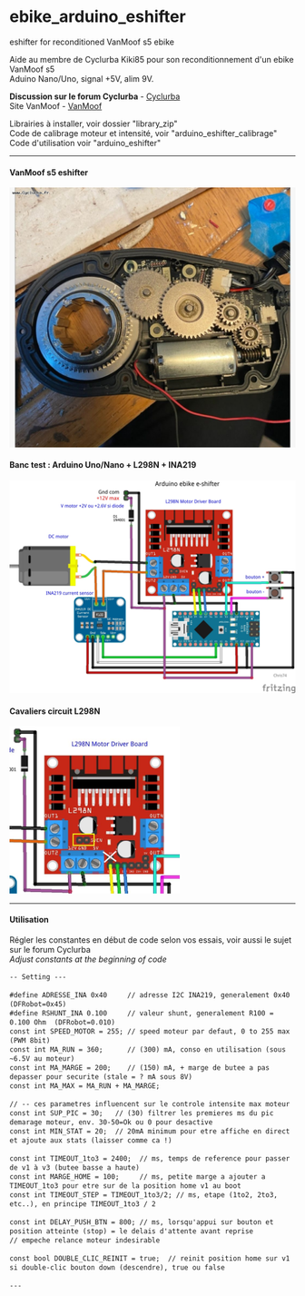# ebike_arduino_eshifter
 eshifter for reconditioned VanMoof s5 ebike


Aide au membre de Cyclurba Kiki85 pour son reconditionnement d'un ebike VanMoof s5  
Aduino Nano/Uno, signal +5V, alim 9V.


**Discussion sur le forum Cyclurba**  - [Cyclurba](https://cyclurba.fr/forum/757849/programme-arduino-schifter.html?discussionID=31918)  
Site VanMoof - [VanMoof](https://www.vanmoof.com/fr-FR/our-rides/s5)

Librairies à installer, voir dossier "library_zip"  
Code de calibrage moteur et intensité, voir "arduino_eshifter_calibrage"  
Code d'utilisation voir "arduino_eshifter"  

---
#### VanMoof s5 eshifter
<p align="left">
  <img src="./docs/eshifter kiki85.jpg" width="700" title="Arduino pinouts">
</p>

#### Banc test : Arduino Uno/Nano + L298N + INA219
<p align="left">
  <img src="./docs/diagram_L298N_bb.jpg" width="700" title="Arduino pinouts">
</p>

#### Cavaliers circuit L298N
<p align="left">
  <img src="./docs/cavalier.jpg" width="300" title="Arduino pinouts">
</p>

---

#### Utilisation
Régler les constantes en début de code selon vos essais, voir aussi le sujet sur le forum Cyclurba \
*Adjust constants at the beginning of code*

```
-- Setting ---

#define ADRESSE_INA 0x40     // adresse I2C INA219, generalement 0x40 (DFRobot=0x45) 
#define RSHUNT_INA 0.100     // valeur shunt, generalement R100 = 0.100 Ohm  (DFRobot=0.010) 
const int SPEED_MOTOR = 255; // speed moteur par defaut, 0 to 255 max (PWM 8bit)
const int MA_RUN = 360;      // (300) mA, conso en utilisation (sous ~6.5V au moteur)
const int MA_MARGE = 200;    // (150) mA, + marge de butee a pas depasser pour securite (stale = ? mA sous 8V)
const int MA_MAX = MA_RUN + MA_MARGE; 

// -- ces parametres influencent sur le controle intensite max moteur
const int SUP_PIC = 30;   // (30) filtrer les premieres ms du pic demarage moteur, env. 30-50=Ok ou 0 pour desactive
const int MIN_STAT = 20;  // 20mA minimum pour etre affiche en direct et ajoute aux stats (laisser comme ca !)

const int TIMEOUT_1to3 = 2400;  // ms, temps de reference pour passer de v1 à v3 (butee basse a haute)
const int MARGE_HOME = 100;     // ms, petite marge a ajouter a TIMEOUT_1to3 pour etre sur de la position home v1 au boot
const int TIMEOUT_STEP = TIMEOUT_1to3/2; // ms, etape (1to2, 2to3, etc..), en principe TIMEOUT_1to3 / 2

const int DELAY_PUSH_BTN = 800; // ms, lorsqu'appui sur bouton et position atteinte (stop) = le delais d'attente avant reprise
// empeche relance moteur indesirable

const bool DOUBLE_CLIC_REINIT = true;  // reinit position home sur v1 si double-clic bouton down (descendre), true ou false

---
```


